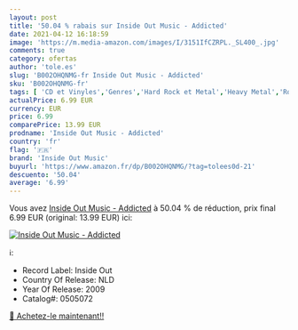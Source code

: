 ```yaml
---
layout: post
title: '50.04 % rabais sur Inside Out Music - Addicted'
date: 2021-04-12 16:18:59
image: 'https://m.media-amazon.com/images/I/3151IfCZRPL._SL400_.jpg'
comments: true
category: ofertas
author: 'tole.es'
slug: 'B002OHQNMG-fr Inside Out Music - Addicted'
sku: 'B002OHQNMG-fr'
tags: [ 'CD et Vinyles','Genres','Hard Rock et Metal','Heavy Metal','Rock','inside out music', ]
actualPrice: 6.99 EUR
currency: EUR
price: 6.99
comparePrice: 13.99 EUR
prodname: 'Inside Out Music - Addicted'
country: 'fr'
flag: '🇫🇷'
brand: 'Inside Out Music'
buyurl: 'https://www.amazon.fr/dp/B002OHQNMG/?tag=tolees0d-21'
descuento: '50.04'
average: '6.99'
---
```


Vous avez [Inside Out Music - Addicted](https://www.amazon.fr/dp/B002OHQNMG/?tag=tolees0d-21)  à  50.04 % de réduction, prix final  6.99 EUR (original: 13.99 EUR) ici:

[![Inside Out Music - Addicted](https://m.media-amazon.com/images/I/3151IfCZRPL._SL400_.jpg)](https://www.amazon.fr/dp/B002OHQNMG/?tag=tolees0d-21)

ℹ️:

- Record Label: Inside Out
- Country Of Release: NLD
- Year Of Release: 2009
- Catalog#: 0505072

[🛒 Achetez-le maintenant!!](https://www.amazon.fr/dp/B002OHQNMG/?tag=tolees0d-21)
